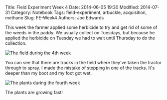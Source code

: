 Title: Field Experiment Week 4
Date: 2014-06-05 19:30
Modified: 2014-07-31
Category: Notebook
Tags: field-experiment, arbuckle, acquisition, methane 
Slug: FE-Week4
Authors: Joe Edwards

This week the farmer applied some herbicide to try and get rid of some of the weeds in the paddy.  We usually collect on Tuesdays, but because he applied the herbicide on Tuesday we had to wait until Thursday to do the collection.

![The field during the 4th week]({filename}/images/ArbuckleField/fieldw4.jpg)

You can see that there are tracks in the field where they've taken the tractor through to spray.  I made the mistake of stepping in one of the tracks.  It's deeper than my boot and my foot got wet.

![The plants during the fourth week]({filename}/images/ArbuckleField/plantsw4.jpg)

The plants are growing fast!
